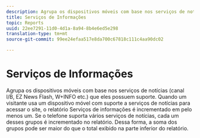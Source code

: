 ```yaml
---
description: Agrupa os dispositivos móveis com base nos serviços de notícias (canal I/B, EZ News Flash, W+INFO etc.) que eles possuem suporte. Quando um visitante usa um dispositivo móvel com suporte a serviços de notícias para acessar o site, o relatório Serviços de informações é incrementado em pelo menos um. Se o telefone suporta vários serviços de notícias, cada um desses grupos é incrementado no relatório. Dessa forma, a soma dos grupos pode ser maior do que o total exibido na parte inferior do relatório.
title: Serviços de Informações
topic: Reports
uuid: 22ee7291-11d0-4d1a-8a94-8b4e6ed5e298
translation-type: tm+mt
source-git-commit: 99ee24efaa517e8da700c67818c111c4aa90dc02

---
```



# Serviços de Informações

Agrupa os dispositivos móveis com base nos serviços de notícias (canal I/B, EZ News Flash, W+INFO etc.) que eles possuem suporte. Quando um visitante usa um dispositivo móvel com suporte a serviços de notícias para acessar o site, o relatório Serviços de informações é incrementado em pelo menos um. Se o telefone suporta vários serviços de notícias, cada um desses grupos é incrementado no relatório. Dessa forma, a soma dos grupos pode ser maior do que o total exibido na parte inferior do relatório.

